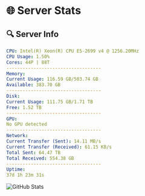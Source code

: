 # 🌐 Server Stats
## 🔍 Server Info
```yaml
CPU: Intel(R) Xeon(R) CPU E5-2699 v4 @ 1256.20MHz
CPU Usage: 1.50%
Cores: 44P | 88T
-----------------------------------
Memory:
Current Usage: 116.59 GB/503.74 GB
Available: 383.70 GB
-----------------------------------
Disk:
Current Usage: 111.75 GB/1.71 TB
Free: 1.52 TB
-----------------------------------
GPU:
No GPU detected
-----------------------------------
Network:
Current Transfer (Sent): 14.11 MB/s
Current Transfer (Received): 61.15 KB/s
Total Sent: 64.47 TB
Total Received: 554.38 GB
-----------------------------------
Uptime:
37d 1h 23m 31s
```
![GitHub Stats](https://img.shields.io/badge/Updated-2025-04-13_22:46:20-blue)